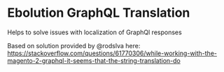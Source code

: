 # Ebolution GraphQL Translation

Helps to solve issues with localization of GraphQl responses

Based on solution provided by @rodslva here: https://stackoverflow.com/questions/61770306/while-working-with-the-magento-2-graphql-it-seems-that-the-string-translation-do
